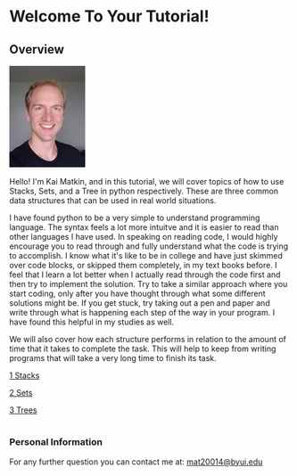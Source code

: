 # Welcome To Your Tutorial!
## Overview
![Image of Me!](bateman_squared.jpg)

Hello! I'm Kai Matkin, and in this tutorial, we will cover topics of how to use Stacks, Sets, and a Tree in python respectively. These are three common data structures that can be used in real world situations. 

I have found python to be a very simple to understand programming language. The syntax feels a lot more intuitve and it is easier to read than other languages I have used. In speaking on reading code, I would highly encourage you to read through and fully understand what the code is trying to accomplish. I know what it's like to be in college and have just skimmed over code blocks, or skipped them completely, in my text books before. I feel that I learn a lot better when I actually read through the code first and then try to implement the solution. Try to take a similar approach where you start coding, only after you have thought through what some different solutions might be. If you get stuck, try taking out a pen and paper and write through what is happening each step of the way in your program. I have found this helpful in my studies as well.

We will also cover how each structure performs in relation to the amount of time that it takes to complete the task. This will help to keep from writing programs that will take a very long time to finish its task. 

[1 Stacks](1-Stacks.md)

[2 Sets](2-Sets.md)

[3 Trees](3-Trees.md)
#
#
### Personal Information

For any further question you can contact me at: mat20014@byui.edu